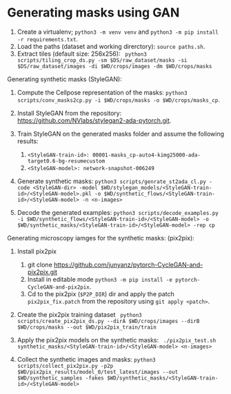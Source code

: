 Generating masks using GAN
===
1. Create a virtualenv; `python3 -m venv venv` and `python3 -m pip install -r requirements.txt`.
1. Load the paths (dataset and working direrctory): `source paths.sh`.
1. Extract tiles (default size: 256x256): ```
python3 scripts/tiling_crop_ds.py
-sm $DS/raw_dataset/masks
-si $DS/raw_dataset/images
-di $WD/crops/images
-dm $WD/crops/masks```

Generating synthetic masks (StyleGAN):

1. Compute the Cellpose representation of the masks: `python3 scripts/conv_masks2cp.py -i $WD/crops/masks -o $WD/crops/masks_cp`.
1. Install StyleGAN from the repository: https://github.com/NVlabs/stylegan2-ada-pytorch.git.
1. Train StyleGAN on the generated masks folder and assume the following results:
    1. `<StyleGAN-train-id>: 00001-masks_cp-auto4-kimg25000-ada-target0.6-bg-resumecustom`
    1. `<StyleGAN-model>: network-snapshot-006249`
1. Generate synthetic masks: ```python3 scripts/genrate_st2ada_cl.py
-code <StyleGAN-dir>
-model $WD/stylegan_models/<StyleGAN-train-id>/<StyleGAN-model>.pkl
-o $WD/synthetic_flows/<StyleGAN-train-id>/<StyleGAN-model>
-n <n-images>```

1. Decode the generated examples: ```python3 scripts/decode_examples.py
-i $WD/synthetic_flows/<StyleGAN-train-id>/<StyleGAN-model>
-o $WD/synthetic_masks/<StyleGAN-train-id>/<StyleGAN-model>
-rep cp```

Generating microscopy iamges for the synthetic masks: (pix2pix):
1. Install pix2pix
    1. git clone https://github.com/junyanz/pytorch-CycleGAN-and-pix2pix.git 
    2. Install in editable mode `python3 -m pip install -e pytorch-CycleGAN-and-pix2pix`. 
    3. Cd to the pix2pix (`$P2P_DIR`) dir and apply the patch `pix2pix_fix.patch` from the repository using `git apply <patch>`.

1. Create the pix2pix training dataset ```
python3 scripts/create_pix2pix_ds.py
--dirA $WD/crops/images
--dirB $WD/crops/masks
--out $WD/pix2pix_train/train```

1. Apply the pix2pix models on the synthetic masks: ```
./pix2pix_test.sh synthetic_masks/<StyleGAN-train-id>/<StyleGAN-model> <n-images>```

2. Collect the synthetic images and masks: ```python3 scripts/collect_pix2pix.py
-p2p $WD/pix2pix_results/model_0/test_latest/images
--out $WD/synthetic_samples
-fakes $WD/synthetic_masks/<StyleGAN-train-id>/<StyleGAN-model>```
